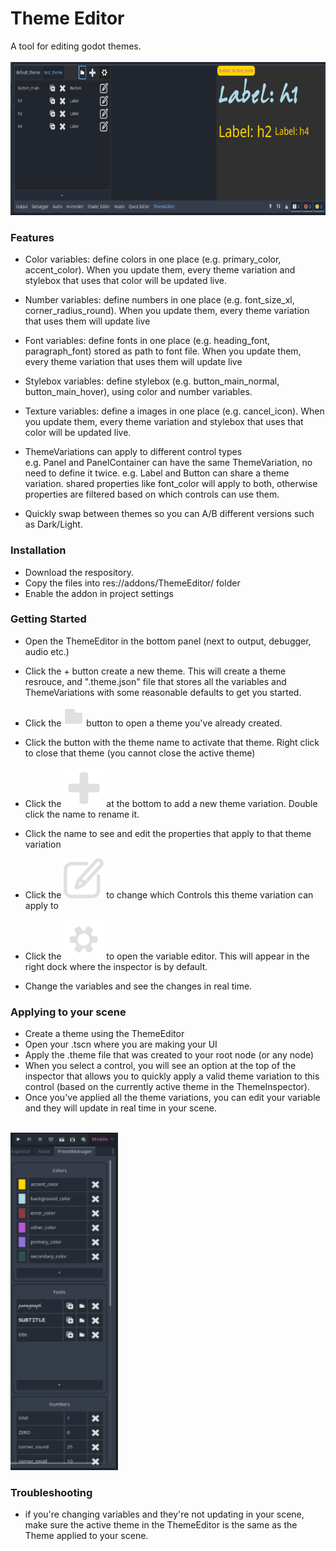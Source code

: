 # Theme Editor
A tool for editing godot themes. <br><br>
<img width="618" height="245" alt="image" src="theme_editor.png" />

### Features
- Color variables: define colors in one place (e.g. primary_color, accent_color). When you update them, every theme variation and stylebox that uses that color will be updated live. 
- Number variables: define numbers in one place (e.g. font_size_xl, corner_radius_round). When you update them, every theme variation that uses them will update live
- Font variables: define fonts in one place (e.g. heading_font, paragraph_font) stored as path to font file. When you update them, every theme variation that uses them will update live
- Stylebox variables: define stylebox (e.g. button_main_normal, button_main_hover), using color and number variables. 
- Texture variables: define a images in one place (e.g. cancel_icon). When you update them, every theme variation and stylebox that uses that color will be updated live.

- ThemeVariations can apply to different control types <br>
e.g. Panel and PanelContainer can have the same ThemeVariation, no need to define it twice. 
e.g. Label and Button can share a theme variation. shared properties like font_color will apply to both, otherwise properties are filtered based on which controls can use them.

- Quickly swap between themes so you can A/B different versions such as Dark/Light. 

### Installation
- Download the respository.
- Copy the files into res://addons/ThemeEditor/ folder
- Enable the addon in project settings<br>

### Getting Started
- Open the ThemeEditor in the bottom panel (next to output, debugger, audio etc.)
- Click the + button create a new theme. This will create a theme resrouce, and ".theme.json" file that stores all the variables and ThemeVariations with some reasonable defaults to get you started. 
- Click the <img src="addons/ThemeEditor/icon_open.svg"> button to open a theme you've already created.
- Click the button with the theme name to activate that theme. Right click to close that theme (you cannot close the active theme)
- Click the <img src="addons/ThemeEditor/icon_add.svg"> at the bottom to add a new theme variation. Double click the name to rename it.
- Click the name to see and edit the properties that apply to that theme variation
- Click the <img src="addons/ThemeEditor/icon_edit.svg"> to change which Controls this theme variation can apply to

- Click the <img src="addons/ThemeEditor/icon_settings.svg"> to open the variable editor. This will appear in the right dock where the inspector is by default.
- Change the variables and see the changes in real time.

### Applying to your scene
- Create a theme using the ThemeEditor
- Open your .tscn where you are making your UI
- Apply the .theme file that was created to your root node (or any node)
- When you select a control, you will see an option at the top of the inspector that allows you to quickly apply a valid theme variation to this control (based on the currently active theme in the ThemeInspector).
- Once you've applied all the theme variations, you can edit your variable and they will update in real time in your scene.
<br>
<img width="172" height="540" alt="image" src="preset_manager.png" />

### Troubleshooting
- if you're changing variables and they're not updating in your scene, make sure the active theme in the ThemeEditor is the same as the Theme applied to your scene.
